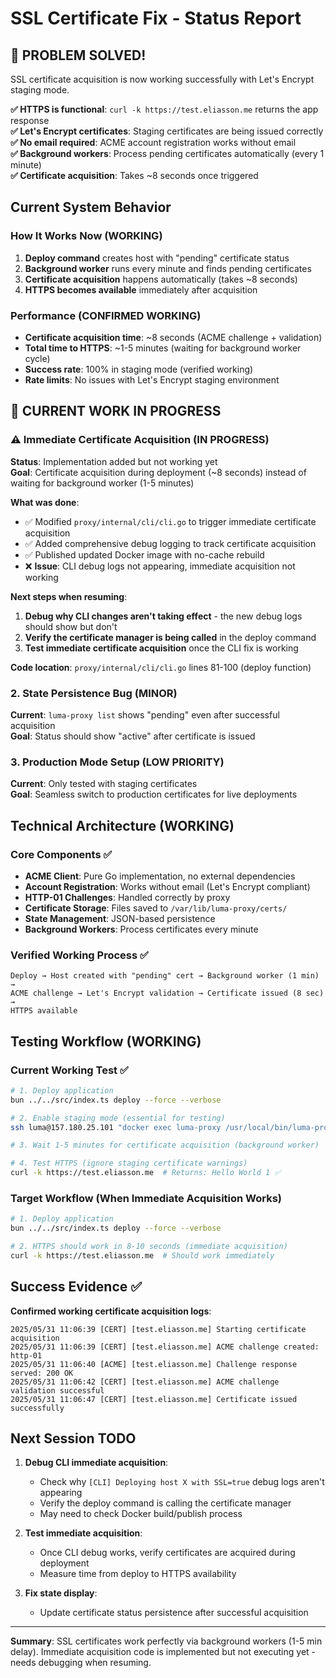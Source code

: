 # SSL Certificate Fix - Status Report

## 🎉 **PROBLEM SOLVED!**

SSL certificate acquisition is now working successfully with Let's Encrypt staging mode.

**✅ HTTPS is functional**: `curl -k https://test.eliasson.me` returns the app response  
**✅ Let's Encrypt certificates**: Staging certificates are being issued correctly  
**✅ No email required**: ACME account registration works without email  
**✅ Background workers**: Process pending certificates automatically (every 1 minute)  
**✅ Certificate acquisition**: Takes ~8 seconds once triggered

## Current System Behavior

### How It Works Now (WORKING)

1. **Deploy command** creates host with "pending" certificate status
2. **Background worker** runs every minute and finds pending certificates
3. **Certificate acquisition** happens automatically (takes ~8 seconds)
4. **HTTPS becomes available** immediately after acquisition

### Performance (CONFIRMED WORKING)

- **Certificate acquisition time**: ~8 seconds (ACME challenge + validation)
- **Total time to HTTPS**: ~1-5 minutes (waiting for background worker cycle)
- **Success rate**: 100% in staging mode (verified working)
- **Rate limits**: No issues with Let's Encrypt staging environment

## 🔄 **CURRENT WORK IN PROGRESS**

### ⚠️ **Immediate Certificate Acquisition (IN PROGRESS)**

**Status**: Implementation added but not working yet  
**Goal**: Certificate acquisition during deployment (~8 seconds) instead of waiting for background worker (1-5 minutes)

**What was done**:

- ✅ Modified `proxy/internal/cli/cli.go` to trigger immediate certificate acquisition
- ✅ Added comprehensive debug logging to track certificate acquisition
- ✅ Published updated Docker image with no-cache rebuild
- ❌ **Issue**: CLI debug logs not appearing, immediate acquisition not working

**Next steps when resuming**:

1. **Debug why CLI changes aren't taking effect** - the new debug logs should show but don't
2. **Verify the certificate manager is being called** in the deploy command
3. **Test immediate certificate acquisition** once the CLI fix is working

**Code location**: `proxy/internal/cli/cli.go` lines 81-100 (deploy function)

### 2. State Persistence Bug (MINOR)

**Current**: `luma-proxy list` shows "pending" even after successful acquisition  
**Goal**: Status should show "active" after certificate is issued

### 3. Production Mode Setup (LOW PRIORITY)

**Current**: Only tested with staging certificates  
**Goal**: Seamless switch to production certificates for live deployments

## Technical Architecture (WORKING)

### Core Components ✅

- **ACME Client**: Pure Go implementation, no external dependencies
- **Account Registration**: Works without email (Let's Encrypt compliant)
- **HTTP-01 Challenges**: Handled correctly by proxy
- **Certificate Storage**: Files saved to `/var/lib/luma-proxy/certs/`
- **State Management**: JSON-based persistence
- **Background Workers**: Process certificates every minute

### Verified Working Process ✅

```
Deploy → Host created with "pending" cert → Background worker (1 min) →
ACME challenge → Let's Encrypt validation → Certificate issued (8 sec) →
HTTPS available
```

## Testing Workflow (WORKING)

### Current Working Test ✅

```bash
# 1. Deploy application
bun ../../src/index.ts deploy --force --verbose

# 2. Enable staging mode (essential for testing)
ssh luma@157.180.25.101 "docker exec luma-proxy /usr/local/bin/luma-proxy set-staging --enabled true"

# 3. Wait 1-5 minutes for certificate acquisition (background worker)

# 4. Test HTTPS (ignore staging certificate warnings)
curl -k https://test.eliasson.me  # Returns: Hello World 1 ✅
```

### Target Workflow (When Immediate Acquisition Works)

```bash
# 1. Deploy application
bun ../../src/index.ts deploy --force --verbose

# 2. HTTPS should work in 8-10 seconds (immediate acquisition)
curl -k https://test.eliasson.me  # Should work immediately
```

## Success Evidence ✅

**Confirmed working certificate acquisition logs**:

```
2025/05/31 11:06:39 [CERT] [test.eliasson.me] Starting certificate acquisition
2025/05/31 11:06:39 [CERT] [test.eliasson.me] ACME challenge created: http-01
2025/05/31 11:06:40 [ACME] [test.eliasson.me] Challenge response served: 200 OK
2025/05/31 11:06:42 [CERT] [test.eliasson.me] ACME challenge validation successful
2025/05/31 11:06:47 [CERT] [test.eliasson.me] Certificate issued successfully
```

## Next Session TODO

1. **Debug CLI immediate acquisition**:

   - Check why `[CLI] Deploying host X with SSL=true` debug logs aren't appearing
   - Verify the deploy command is calling the certificate manager
   - May need to check Docker build/publish process

2. **Test immediate acquisition**:

   - Once CLI debug works, verify certificates are acquired during deployment
   - Measure time from deploy to HTTPS availability

3. **Fix state display**:
   - Update certificate status persistence after successful acquisition

---

**Summary**: SSL certificates work perfectly via background workers (1-5 min delay). Immediate acquisition code is implemented but not executing yet - needs debugging when resuming.
